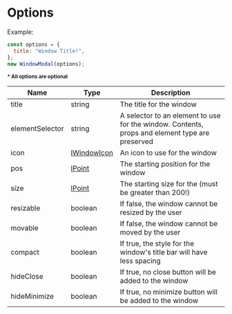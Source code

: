 # Options

Example:
```javascript
const options = {
  title: "Window Title!",
};
new WindowModal(options);
```

<b><sub>* All options are optional</sub></b>

| Name | Type | Description |
| ------------- | ------------- | ----- |
| title | string | The title for the window |
| elementSelector | string | A selector to an element to use for the window. Contents, props and element type are preserved |
| icon | [IWindowIcon](https://github.com/nik-m2/window-modal/blob/master/docs/IWindowIcon.md) | An icon to use for the window |
| pos | [IPoint](https://github.com/nik-m2/window-modal/blob/master/docs/IPoint.md) | The starting position for the window |
| size | [IPoint](https://github.com/nik-m2/window-modal/blob/master/docs/IPoint.md) | The starting size for the (must be greater than 200!) |
| resizable | boolean | If false, the window cannot be resized by the user |
| movable | boolean | If false, the window cannot be moved by the user |
| compact | boolean | If true, the style for the window's title bar will have less spacing |
| hideClose | boolean | If true, no close button will be added to the window |
| hideMinimize | boolean | If true, no minimize button will be added to the window |
